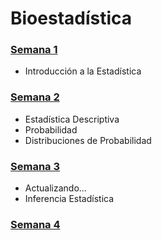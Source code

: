# Bioestadística

### [Semana 1](Semana1/Readme.md)
  - Introducción a la Estadística
### [Semana 2](Semana2/Readme.md)
  - Estadística Descriptiva
  - Probabilidad
  - Distribuciones de Probabilidad  
### [Semana 3](Semana3/Readme.md)
  - Actualizando...
  - Inferencia Estadística
### [Semana 4](Semana4/Readme.md)
